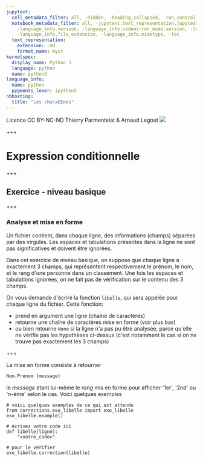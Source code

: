 ```yaml
---
jupytext:
  cell_metadata_filter: all, -hidden, -heading_collapsed, -run_control, -trusted
  notebook_metadata_filter: all, -jupytext.text_representation.jupytext_version, -jupytext.text_representation.format_version,
    -language_info.version, -language_info.codemirror_mode.version, -language_info.codemirror_mode,
    -language_info.file_extension, -language_info.mimetype, -toc
  text_representation:
    extension: .md
    format_name: myst
kernelspec:
  display_name: Python 3
  language: python
  name: python3
language_info:
  name: python
  pygments_lexer: ipython3
nbhosting:
  title: "Les cha\xEEnes"
---
```


<div class="licence">
<span>Licence CC BY-NC-ND</span>
<span>Thierry Parmentelat &amp; Arnaud Legout</span>
<span><img src="media/both-logos-small-alpha.png" /></span>
</div>

+++

# Expression conditionnelle

+++

## Exercice - niveau basique

+++

### Analyse et mise en forme

Un fichier contient, dans chaque ligne, des informations (champs) séparées par des virgules. Les espaces et tabulations présentes dans la ligne ne sont pas significatives et doivent être ignorées. 

Dans cet exercice de niveau basique, on suppose que chaque ligne a exactement 3 champs, qui représentent respectivement le prénom, le nom, et le rang d'une personne dans un classement. Une fois les espaces et tabulations ignorées, on ne fait pas de vérification sur le contenu des 3 champs. 

On vous demande d'écrire la fonction `libelle`, qui sera appelée pour chaque ligne du fichier. Cette fonction:

* prend en argument une ligne (chaîne de caractères)
* retourne une chaîne de caractères mise en forme (voir plus bas)
* ou bien retourne `None` si la ligne n'a pas pu être analysée, parce qu'elle ne vérifie pas les hypothèses ci-dessus (c'est notamment le cas si on ne trouve pas exactement les 3 champs)

+++

La mise en forme consiste à retourner 
 
```python
Nom.Prenom (message)
```

le *message* étant lui-même le *rang* mis en forme pour afficher '1er', '2nd' ou '*n*-ème' selon le cas. Voici quelques exemples

```{code-cell} ipython3
# voici quelques exemples de ce qui est attendu
from corrections.exo_libelle import exo_libelle
exo_libelle.example()
```

```{code-cell} ipython3
# écrivez votre code ici
def libelle(ligne):
    "<votre_code>"
```

```{code-cell} ipython3
# pour le vérifier
exo_libelle.correction(libelle)
```
